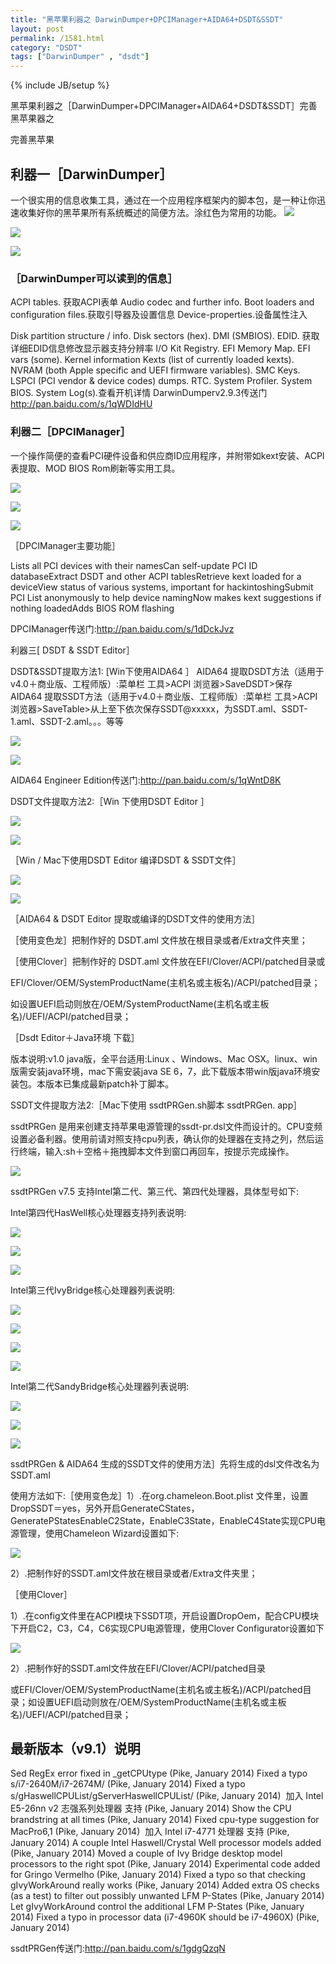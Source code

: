 ```yaml
---
title: "黑苹果利器之 DarwinDumper+DPCIManager+AIDA64+DSDT&SSDT"
layout: post
permalink: /1581.html
category: "DSDT"
tags: ["DarwinDumper" , "dsdt"]
---
```

{% include JB/setup %}


黑苹果利器之［DarwinDumper+DPCIManager+AIDA64+DSDT&SSDT］完善黑苹果器之

完善黑苹果

## 利器一［DarwinDumper］

一个很实用的信息收集工具，通过在一个应用程序框架内的脚本包，是一种让你迅速收集好你的黑苹果所有系统概述的简便方法。涂红色为常用的功能。
![](/wp-content/uploads/sinapicv2-backup/1581-ww4-large-005V4vEUjw1envelpnzr6j30ff0dcjt0.jpg)


![](/wp-content/uploads/sinapicv2-backup/1581-ww2-large-005V4vEUjw1enveltjmc2j30df0dcwg1.jpg)

![](/wp-content/uploads/sinapicv2-backup/1581-ww2-large-005V4vEUjw1envema1x36j30ej0dc0u1.jpg)

### ［DarwinDumper可以读到的信息］

ACPI tables. 获取ACPI表单
Audio codec and further info.
Boot loaders and configuration files.获取引导器及设置信息
Device-properties.设备属性注入

Disk partition structure / info.
Disk sectors (hex).
DMI (SMBIOS).
EDID. 获取详细EDID信息修改显示器支持分辨率
I/O Kit Registry.
EFI Memory Map.
EFI vars (some).
Kernel information
Kexts (list of currently loaded kexts).
NVRAM (both Apple specific and UEFI firmware variables).
SMC Keys.
LSPCI (PCI vendor & device codes) dumps.
RTC.
System Profiler.
System BIOS.
System Log(s).查看开机详情
DarwinDumperv2.9.3传送门<http://pan.baidu.com/s/1qWDIdHU>

### 利器二［DPCIManager］

一个操作简便的查看PCI硬件设备和供应商ID应用程序，并附带如kext安装、ACPI表提取、MOD BIOS Rom刷新等实用工具。

![](/wp-content/uploads/sinapicv2-backup/1581-ww1-large-005V4vEUjw1envemfo662j30fb0dcwfg.jpg)

![](/wp-content/uploads/sinapicv2-backup/1581-ww3-large-005V4vEUjw1enveml1x5xj30fb0dcdi1.jpg)

![](/wp-content/uploads/sinapicv2-backup/1581-ww2-large-005V4vEUjw1envemqyrogj30fb0dc3zj.jpg)


［DPCIManager主要功能］

Lists all PCI devices with their namesCan self-update PCI ID databaseExtract DSDT and other ACPI tablesRetrieve kext loaded for a deviceView status of various systems, important for hackintoshingSubmit PCI List anonymously to help device namingNow makes kext suggestions if nothing loadedAdds BIOS ROM flashing

DPCIManager传送门:<http://pan.baidu.com/s/1dDckJvz>


利器三[ DSDT & SSDT Editor］


DSDT&SSDT提取方法1: [Win下使用AIDA64 ］
AIDA64 提取DSDT方法（适用于v4.0＋商业版、工程师版）:菜单栏 工具>ACPI 浏览器>SaveDSDT>保存
AIDA64 提取SSDT方法（适用于v4.0＋商业版、工程师版）:菜单栏 工具>ACPI 浏览器>SaveTable>从上至下依次保存SSDT@xxxxx，为SSDT.aml、SSDT-1.aml、SSDT-2.aml。。。等等

![](/wp-content/uploads/sinapicv2-backup/1581-ww2-large-005V4vEUjw1enven18k7zj30go0ckjsr.jpg)

![](/wp-content/uploads/sinapicv2-backup/1581-ww2-large-005V4vEUjw1enven70l39j30go0c4abk.jpg)


AIDA64 Engineer Edition传送门:<http://pan.baidu.com/s/1qWntD8K>

DSDT文件提取方法2:［Win 下使用DSDT Editor ］

![](/wp-content/uploads/sinapicv2-backup/1581-ww4-large-005V4vEUjw1envenix66wj30cs064mxb.jpg)

![](/wp-content/uploads/sinapicv2-backup/1581-ww4-large-005V4vEUjw1envenkxtn0j30dc06xaas.jpg)

［Win / Mac下使用DSDT Editor 编译DSDT & SSDT文件］


![](/wp-content/uploads/sinapicv2-backup/1581-ww1-large-005V4vEUjw1enveobp8gjj30go08y0un.jpg)

![](/wp-content/uploads/sinapicv2-backup/1581-ww3-large-005V4vEUjw1envepddgamj30ft068t9z.jpg)


［AIDA64 & DSDT Editor 提取或编译的DSDT文件的使用方法］

［使用变色龙］把制作好的 DSDT.aml 文件放在根目录或者/Extra文件夹里；

［使用Clover］把制作好的 DSDT.aml 文件放在EFI/Clover/ACPI/patched目录或

EFI/Clover/OEM/SystemProductName(主机名或主板名)/ACPI/patched目录；

如设置UEFI启动则放在/OEM/SystemProductName(主机名或主板名)/UEFI/ACPI/patched目录；


［Dsdt Editor＋Java环境 下载］

版本说明:v1.0 java版，全平台适用:Linux 、Windows、Mac OSX。linux、win版需安装java环境，mac下需安装java SE 6，7，此下载版本带win版java环境安装包。本版本已集成最新patch补丁脚本。


SSDT文件提取方法2:［Mac下使用 ssdtPRGen.sh脚本 ssdtPRGen. app］

ssdtPRGen 是用来创建支持苹果电源管理的ssdt-pr.dsl文件而设计的。CPU变频设置必备利器。使用前请对照支持cpu列表，确认你的处理器在支持之列，然后运行终端，输入:sh＋空格＋拖拽脚本文件到窗口再回车，按提示完成操作。


![](/wp-content/uploads/sinapicv2-backup/1581-ww4-large-005V4vEUjw1enveor8or0j30go08xdgu.jpg)


ssdtPRGen v7.5 支持Intel第二代、第三代、第四代处理器，具体型号如下:

Intel第四代HasWell核心处理器支持列表说明:


![](/wp-content/uploads/sinapicv2-backup/1581-ww1-large-005V4vEUjw1enveoe4filj30go0a40uu.jpg)

![](/wp-content/uploads/sinapicv2-backup/1581-ww1-large-005V4vEUjw1envep4xok0j30f206i400.jpg)

![](/wp-content/uploads/sinapicv2-backup/1581-ww4-large-005V4vEUjw1envepp6j0ij30fy0cajut.jpg)

Intel第三代IvyBridge核心处理器列表说明:

![](/wp-content/uploads/sinapicv2-backup/1581-ww2-large-005V4vEUjw1envepueqkqj30f10bn76h.jpg)

![](/wp-content/uploads/sinapicv2-backup/1581-ww3-large-005V4vEUjw1enveq0dy8uj30f5080ta8.jpg)

![](/wp-content/uploads/sinapicv2-backup/1581-ww4-large-005V4vEUjw1enveq8thghj30gf0crgpa.jpg)

![](/wp-content/uploads/sinapicv2-backup/1581-ww4-large-005V4vEUjw1enveq8thghj30gf0crgpa.jpg)

Intel第二代SandyBridge核心处理器列表说明:

![](/wp-content/uploads/sinapicv2-backup/1581-ww3-large-005V4vEUjw1enveqfk1y6j30gg0a4whl.jpg)

![](/wp-content/uploads/sinapicv2-backup/1581-ww3-large-005V4vEUjw1enveqk3368j30gn06fwg2.jpg)

![](/wp-content/uploads/sinapicv2-backup/1581-ww2-large-005V4vEUjw1enveqsflqaj30f90dc40s.jpg)

ssdtPRGen & AIDA64 生成的SSDT文件的使用方法］先将生成的dsl文件改名为SSDT.aml

使用方法如下:［使用变色龙］1）.在org.chameleon.Boot.plist 文件里，设置DropSSDT＝yes，另外开启GenerateCStates，GeneratePStatesEnableC2State，EnableC3State，EnableC4State实现CPU电源管理，使用Chameleon Wizard设置如下:  

![](/wp-content/uploads/sinapicv2-backup/1581-ww4-large-005V4vEUjw1enver7z6pzj30go08wgn6.jpg)

2）.把制作好的SSDT.aml文件放在根目录或者/Extra文件夹里；

［使用Clover］

1）.在config文件里在ACPI模块下SSDT项，开启设置DropOem，配合CPU模块下开启C2，C3，C4，C6实现CPU电源管理，使用Clover Configurator设置如下

![](/wp-content/uploads/sinapicv2-backup/1581-ww2-large-005V4vEUjw1enverdkr39j30go07pjss.jpg)

2）.把制作好的SSDT.aml文件放在EFI/Clover/ACPI/patched目录

或EFI/Clover/OEM/SystemProductName(主机名或主板名)/ACPI/patched目录；如设置UEFI启动则放在/OEM/SystemProductName(主机名或主板名)/UEFI/ACPI/patched目录；


## 最新版本（v9.1）说明

Sed RegEx error fixed in _getCPUtype (Pike, January 2014) 
Fixed a typo s/i7-2640M/i7-2674M/ (Pike, January 2014) 
Fixed a typo s/gHaswellCPUList/gServerHaswellCPUList/ (Pike, January 2014) 
加入 Intel E5-26nn v2 志强系列处理器 支持 (Pike, January 2014) Show the CPU brandstring at all times (Pike, January 2014) 
Fixed cpu-type suggestion for MacPro6,1 (Pike, January 2014) 
加入 Intel i7-4771 处理器 支持 (Pike, January 2014) A couple Intel Haswell/Crystal Well processor models added (Pike, January 2014) Moved a couple of Ivy Bridge desktop model processors to the right spot (Pike, January 2014) Experimental code added for Gringo Vermelho (Pike, January 2014) Fixed a typo so that checking gIvyWorkAround really works (Pike, January 2014) Added extra OS checks (as a test) to filter out possibly unwanted LFM P-States (Pike, January 2014) Let gIvyWorkAround control the additional LFM P-States (Pike, January 2014)
Fixed a typo in processor data (i7-4960K should be i7-4960X) (Pike, January 2014)

ssdtPRGen传送门:<http://pan.baidu.com/s/1gdgQzqN>